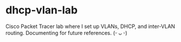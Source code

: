 # dhcp-vlan-lab
Cisco Packet Tracer lab where I set up VLANs, DHCP, and inter-VLAN routing. Documenting for future references. (ᵕ ᴗ ᵕ)
